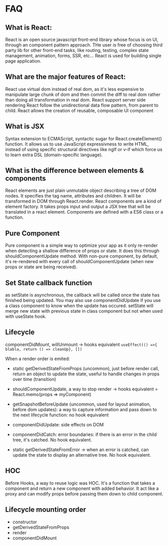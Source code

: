 # FAQ
## What is React:
React is an open source javascript front-end library whose focus is on UI, through an component pattern approach. THe user is free of choosing third party lib for other front-end tasks, like routing, testing, complex state management, animation, forms, SSR, etc... React is used for building single page application.

## What are the major features of React:
React use virtual dom instead of real dom, as it's less expensive to manipulate large chunk of dom and then commit the diff to real dom rather than doing all transformation in real dom.
React support server side rendering
React follow the unidirectional data flow pattern, from parent to child.
React allows the creation of reusable, composable UI component

## What is JSX
Syntax extension to ECMAScript, syntactic sugar for React.createElement() function. It allows us to use JavaScript expressivness to write HTML, instead of using specific structural directives like ngIf or v-if which force us to learn extra DSL (domain-specific language).

## What is the difference between elements & components
React elements are just plain unmutable object describing a tree of DOM nodes. It specifies the tag name, attributes and children. It will be transformed in DOM through React.render.
React components are a kind of element factory. It takes props input and output a JSX tree that will be translated in a react element. Components are defined with a ES6 class or a function.

## Pure Component
Pure component is a simple way to optimize your app as it only re-render when detecting a shallow difference of props or state. It does this through shouldComponentUpdate method. With non-pure component, by default, it's re-rendered with every call of shouldComponentUpdate (when new props or state are being received).

## Set State callback function
as setState is asynchronous, the callback will be called once the state has finished being updated. You may also use componentDidUpdate if you use a class component to know when the update has occured.
setState will merge new state with previous state in class component but not when used with useState hook.

## Lifecycle
componentDidMount, willUnmount -> hooks equivalent `useEffect(() =>{ blabla, return () => cleanUp}, [])`

When a render order is emited:
- static getDerivedStateFromProps (uncommon), just before render call, return an object to update the state, useful to handle changes in props over time (transition)
- shouldComponentUpdate, a way to stop render -> hooks equivalent = React.memo(props => myComponent)
- getSnapshotBeforeUpdate (uncommon, used for layout animation, before dom updates): a way to capture information and pass down to the next lifecycle function: no hook equivalent
- componentDidUpdate: side effects on DOM

- componentDidCatch: error boundaries: if there is an error in the child tree, it's catched. No hook equivalent.
- static getDerivedStateFromError -> when an error is catched, can update the state to display an alternative tree. No hook equivalent.

## HOC
Before Hooks, a way to reuse logic was HOC. It's a function that takes a component and return a new component with added behavior. It act like a proxy and can modify props before passing them down to child component.

## Lifecycle mounting order
- constructor
- getDerivedStateFromProps
- render
- componentDidMount